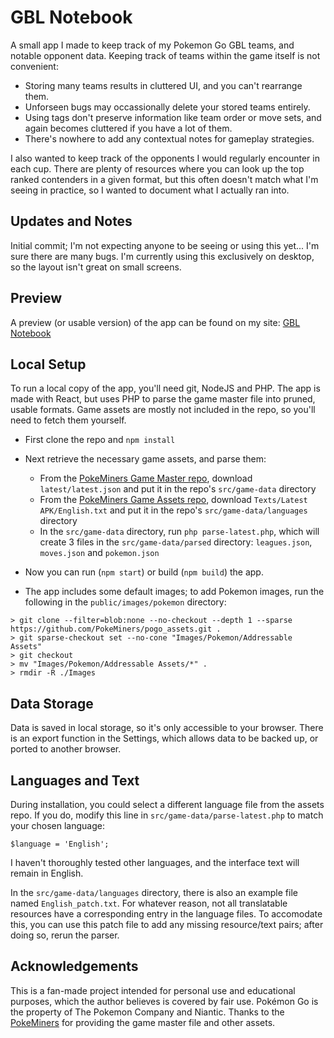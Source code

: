 # GBL Notebook

A small app I made to keep track of my Pokemon Go GBL teams, and notable opponent data.  Keeping track of teams within the game itself is not convenient:

* Storing many teams results in cluttered UI, and you can't rearrange them.
* Unforseen bugs may occassionally delete your stored teams entirely.
* Using tags don't preserve information like team order or move sets, and again becomes cluttered if you have a lot of them.
* There's nowhere to add any contextual notes for gameplay strategies.

I also wanted to keep track of the opponents I would regularly encounter in each cup.  There are plenty of resources where you can look up the top ranked contenders in a given format, but this often doesn't match what I'm seeing in practice, so I wanted to document what I actually ran into.

## Updates and Notes

Initial commit; I'm not expecting anyone to be seeing or using this yet... I'm sure there are many bugs.  I'm currently using this exclusively on desktop, so the layout isn't great on small screens.

## Preview

A preview (or usable version) of the app can be found on my site: [GBL Notebook](https://gbl.spacecatsamba.com)

## Local Setup

To run a local copy of the app, you'll need git, NodeJS and PHP.  The app is made with React, but uses PHP to parse the game master file into pruned, usable formats.  Game assets are mostly not included in the repo, so you'll need to fetch them yourself.

* First clone the repo and `npm install`
* Next retrieve the necessary game assets, and parse them:
	* From the [PokeMiners Game Master repo](https://github.com/PokeMiners/game_masters), download `latest/latest.json` and put it in the repo's `src/game-data` directory
	* From the [PokeMiners Game Assets repo](https://github.com/PokeMiners/pogo_assets), download `Texts/Latest APK/English.txt` and put it in the repo's `src/game-data/languages` directory
	* In the `src/game-data` directory, run `php parse-latest.php`, which will create 3 files in the `src/game-data/parsed` directory: `leagues.json`, `moves.json` and `pokemon.json` 

* Now you can run (`npm start`) or build (`npm build`) the app.

* The app includes some default images; to add Pokemon images, run the following in the `public/images/pokemon` directory:

```
> git clone --filter=blob:none --no-checkout --depth 1 --sparse https://github.com/PokeMiners/pogo_assets.git .
> git sparse-checkout set --no-cone "Images/Pokemon/Addressable Assets"
> git checkout
> mv "Images/Pokemon/Addressable Assets/*" .
> rmdir -R ./Images
```

## Data Storage

Data is saved in local storage, so it's only accessible to your browser.  There is an export function in the Settings, which allows data to be backed up, or ported to another browser.

## Languages and Text
During installation, you could select a different language file from the assets repo.  If you do, modify this line in `src/game-data/parse-latest.php` to match your chosen language:

```
$language = 'English';
```

I haven't thoroughly tested other languages, and the interface text will remain in English.

In the `src/game-data/languages` directory, there is also an example file named `English_patch.txt`.  For whatever reason, not all translatable resources have a corresponding entry in the language files.  To accomodate this, you can use this patch file to add any missing resource/text pairs; after doing so, rerun the parser.

## Acknowledgements

This is a fan-made project intended for personal use and educational purposes, which the author believes is covered by fair use.  Pokémon Go is the property of The Pokemon Company and Niantic.  Thanks to the [PokeMiners](https://github.com/PokeMiners) for providing the game master file and other assets.
